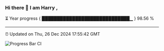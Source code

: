 ### Hi there 👋 I am Harry , 

⏳ Year progress { █████████████████████████████▁ } 98.56 %

---

⏰ Updated on Thu, 26 Dec 2024 17:55:42 GMT

![Progress Bar CI](https://github.com/duykhang68/duykhang68/workflows/Progress%20Bar%20CI/badge.svg)
